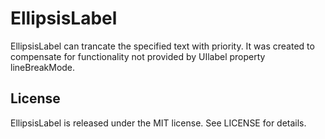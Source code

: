 # EllipsisLabel

EllipsisLabel can trancate the specified text with priority.
It was created to compensate for functionality not provided by UIlabel property lineBreakMode.

## License

EllipsisLabel is released under the MIT license. See LICENSE for details.
